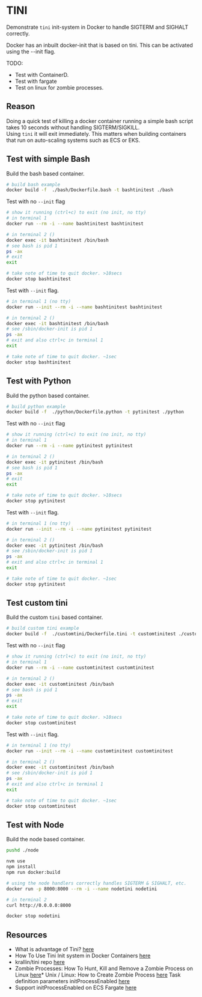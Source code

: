 # TINI

Demonstrate `tini` init-system in Docker to handle SIGTERM and SIGHALT correctly.  

Docker has an inbuilt docker-init that is based on tini.  This can be activated using the --init flag.  

TODO:

* Test with ContainerD.
* Test with fargate
* Test on linux for zombie processes.

## Reason

Doing a quick test of killing a docker container running a simple bash script takes 10 seconds without handling SIGTERM/SIGKILL.  
Using `tini` it will exit immediately.  This matters when building containers that run on auto-scaling systems such as ECS or EKS.  

## Test with simple Bash

Build the bash based container.  

```sh
# build bash example
docker build -f  ./bash/Dockerfile.bash -t bashtinitest ./bash
```

Test with no `--init` flag  

```sh
# show it running (ctrl+c) to exit (no init, no tty)
# in terminal 1 
docker run --rm -i --name bashtinitest bashtinitest

# in terminal 2 ()
docker exec -it bashtinitest /bin/bash 
# see bash is pid 1
ps -ax 
# exit 
exit

# take note of time to quit docker. >10secs 
docker stop bashtinitest
```

Test with `--init` flag.  

```sh
# in terminal 1 (no tty)
docker run --init --rm -i --name bashtinitest bashtinitest  

# in terminal 2 ()
docker exec -it bashtinitest /bin/bash 
# see /sbin/docker-init is pid 1
ps -ax 
# exit and also ctrl+c in terminal 1
exit

# take note of time to quit docker. ~1sec 
docker stop bashtinitest
```

## Test with Python

Build the python based container.  

```sh
# build python example
docker build -f  ./python/Dockerfile.python -t pytinitest ./python
```

Test with no `--init` flag  

```sh
# show it running (ctrl+c) to exit (no init, no tty)
# in terminal 1 
docker run --rm -i --name pytinitest pytinitest

# in terminal 2 ()
docker exec -it pytinitest /bin/bash 
# see bash is pid 1
ps -ax 
# exit 
exit

# take note of time to quit docker. >10secs 
docker stop pytinitest
```

Test with `--init` flag.  

```sh
# in terminal 1 (no tty)
docker run --init --rm -i --name pytinitest pytinitest  

# in terminal 2 ()
docker exec -it pytinitest /bin/bash 
# see /sbin/docker-init is pid 1
ps -ax 
# exit and also ctrl+c in terminal 1
exit

# take note of time to quit docker. ~1sec 
docker stop pytinitest
```

## Test custom tini

Build the custom `tini` based container.  

```sh
# build custom tini example
docker build -f  ./customtini/Dockerfile.tini -t customtinitest ./customtini
```

Test with no `--init` flag  

```sh
# show it running (ctrl+c) to exit (no init, no tty)
# in terminal 1 
docker run --rm -i --name customtinitest customtinitest

# in terminal 2 ()
docker exec -it customtinitest /bin/bash 
# see bash is pid 1
ps -ax 
# exit 
exit

# take note of time to quit docker. >10secs 
docker stop customtinitest
```

Test with `--init` flag.  

```sh
# in terminal 1 (no tty)
docker run --init --rm -i --name customtinitest customtinitest  

# in terminal 2 ()
docker exec -it customtinitest /bin/bash 
# see /sbin/docker-init is pid 1
ps -ax 
# exit and also ctrl+c in terminal 1
exit

# take note of time to quit docker. ~1sec 
docker stop customtinitest
```

## Test with Node

Build the node based container.  

```sh
pushd ./node

nvm use
npm install
npm run docker:build

# using the node handlers correctly handles SIGTERM & SIGHALT, etc.
docker run -p 8000:8000 --rm -i --name nodetini nodetini         

# in terminal 2 
curl http://0.0.0.0:8000

docker stop nodetini
```

## Resources

* What is advantage of Tini? [here](https://github.com/krallin/tini/issues/)  
* How To Use Tini Init system in Docker Containers [here](https://computingforgeeks.com/use-tini-init-system-in-docker-containers/)  
* krallin/tini repo [here](https://github.com/krallin/tini)
* Zombie Processes: How To Hunt, Kill and Remove a Zombie Process on Linux [here](https://www.alibabacloud.com/blog/zombie-processes-how-to-hunt-kill-and-remove-a-zombie-process-on-linux_597383)* Unix / Linux: How to Create Zombie Process [here](https://stackpointer.io/unix/unix-linux-create-zombie-process/625/)
Task definition parameters initProcessEnabled [here](https://docs.aws.amazon.com/AmazonECS/latest/developerguide/task_definition_parameters.html)
* Support initProcessEnabled on ECS Fargate [here](https://github.com/cloudposse/terraform-aws-ecs-container-definition/issues/143)
